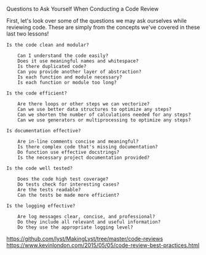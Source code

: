 Questions to Ask Yourself When Conducting a Code Review

First, let's look over some of the questions we may ask ourselves while reviewing code. These are simply from the concepts we've covered in these last two lessons!

    Is the code clean and modular?

        Can I understand the code easily?
        Does it use meaningful names and whitespace?
        Is there duplicated code?
        Can you provide another layer of abstraction?
        Is each function and module necessary?
        Is each function or module too long?

    Is the code efficient?

        Are there loops or other steps we can vectorize?
        Can we use better data structures to optimize any steps?
        Can we shorten the number of calculations needed for any steps?
        Can we use generators or multiprocessing to optimize any steps?

    Is documentation effective?

        Are in-line comments concise and meaningful?
        Is there complex code that's missing documentation?
        Do function use effective docstrings?
        Is the necessary project documentation provided?

    Is the code well tested?

        Does the code high test coverage?
        Do tests check for interesting cases?
        Are the tests readable?
        Can the tests be made more efficient?

    Is the logging effective?

        Are log messages clear, concise, and professional?
        Do they include all relevant and useful information?
        Do they use the appropriate logging level?


https://github.com/lyst/MakingLyst/tree/master/code-reviews
https://www.kevinlondon.com/2015/05/05/code-review-best-practices.html


